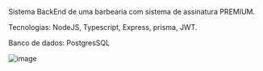 Sistema BackEnd de uma barbearia com sistema de assinatura PREMIUM.

Tecnologias: NodeJS, Typescript, Express, prisma, JWT.

Banco de dados: PostgresSQL

![image](https://github.com/gabrielquadro/barberBackend/assets/61526044/141a8667-dbe2-484a-8696-15a06b177a16)
